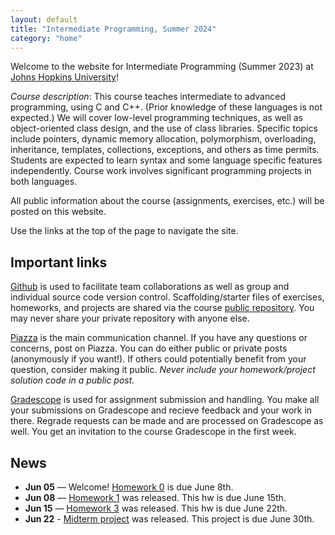 ```yaml
---
layout: default
title: "Intermediate Programming, Summer 2024"
category: "home"
---
```


Welcome to the website for Intermediate Programming (Summer 2023) at
<a class="external" target="_blank" href="https://www.jhu.edu/">Johns Hopkins University</a>!

*Course description*: This course teaches intermediate to advanced
programming, using C and C++. (Prior knowledge of these languages is not
expected.) We will cover low-level programming techniques, as well as
object-oriented class design, and the use of class libraries. Specific
topics include pointers, dynamic memory allocation, polymorphism,
overloading, inheritance, templates, collections, exceptions, and others
as time permits. Students are expected to learn syntax and some language
specific features independently. Course work involves significant
programming projects in both languages.

All public information about the course (assignments, exercises, etc.) will
be posted on this website.

Use the links at the top of the page to navigate the site.

## Important links

<a class="external" target="_blank" href="https://github.com">Github</a> is used to facilitate
team collaborations as well as group and individual
source code version control. Scaffolding/starter files of
exercises, homeworks, and projects are shared via the course
<a class="external" target="_blank" href="https://github.com/jhu-ip/cs220-summer23-public">public repository</a>.
You may never share your private repository with anyone else.

<a class="external" target="_blank" href="https://piazza.com/jhu/summer2023/en601220/home">Piazza</a> is
the main communication channel. If you have any questions or concerns,
post on Piazza. You can do either public or private posts (anonymously
if you want!). If others could potentially benefit from your question,
consider making it public. *Never include your homework/project solution
code in a public post.*

<a class="external" target="_blank" href="https://www.gradescope.com/">Gradescope</a> is used for
assignment submission and handling. You make all your submissions on
Gradescope and recieve feedback and your work in there. Regrade requests
can be made and are processed on Gradescope as well. You get an invitation
to the course Gradescope in the first week.

## News

* **Jun 05** — Welcome! [Homework 0](assign/hw0.html) is due June 8th.
* **Jun 08** — [Homework 1](assign/hw1.html) was released. This hw is due June 15th.
* **Jun 15** — [Homework 3](assign/hw3.html) was released. This hw is due June 22th.
* **Jun 22** - [Midterm project](assign/midterm.html) was released. This project is due June 30th.
